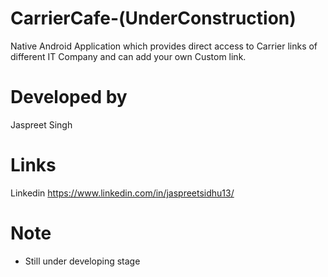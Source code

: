# CarrierCafe-(UnderConstruction)
Native Android Application which provides direct access to Carrier links of different IT Company and can add your own Custom link.


# Developed by
Jaspreet Singh

# Links
Linkedin https://www.linkedin.com/in/jaspreetsidhu13/

# Note
* Still under developing stage
